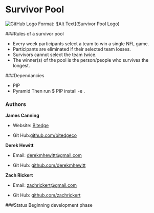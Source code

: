 # Survivor Pool

![GitHub Logo](/static/img/logo.png)
Format: ![Alt Text](Survivor Pool Logo)


###Rules of a survivor pool

* Every week participants select a team to win a single NFL game.
* Participants are eliminated if their selected team losses.
* Survivors cannot select the team twice.
* The winner(s) of the pool is the person/people who survives the longest.

###Dependancies

* PIP
* Pyramid
Then run $ PIP install -e .

### Authors

__James Canning__ 

* Website: [Bitedge](https://www.bitedge.co/)

* Git Hub:[github.com/bitedgeco](https://github.com/bitedgeco)


__Derek Hewitt__

* Email: <derekmhewitt@gmail.com>

* Git Hub: [github.com/derekmhewitt](https://github.com/derekmhewitt)


__Zach Rickert__

* Email: <zachrickert@gmail.com>

* Git Hub: [github.com/zachrickert](https://github.com/zachrickert)


###Status
Beginning development phase


